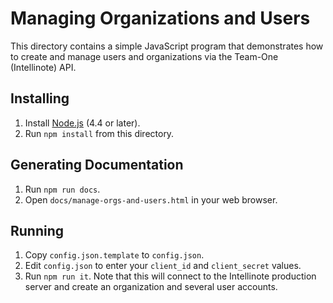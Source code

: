 # Managing Organizations and Users

This directory contains a simple JavaScript program that demonstrates how to create and manage users and organizations via the Team-One (Intellinote) API.

## Installing

1. Install [Node.js](https://nodejs.org/) (4.4 or later).
2. Run `npm install` from this directory.

## Generating Documentation

1. Run `npm run docs`.
2. Open `docs/manage-orgs-and-users.html` in your web browser.

## Running

1. Copy `config.json.template` to `config.json`.
2. Edit `config.json` to enter your `client_id` and `client_secret` values.
3. Run `npm run it`. Note that this will connect to the Intellinote production server and create an organization and several user accounts.
